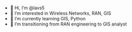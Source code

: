 - 👋 Hi, I’m @lavs5
- 👀 I’m interested in Wireless Networks, RAN, GIS
- 🌱 I’m currently learning GIS, Python
- 💞️ I’m transitioning from RAN engineering to GIS analyst

<!---
lavs5/lavs5 is a ✨ special ✨ repository because its `README.md` (this file) appears on your GitHub profile.
You can click the Preview link to take a look at your changes.
--->
